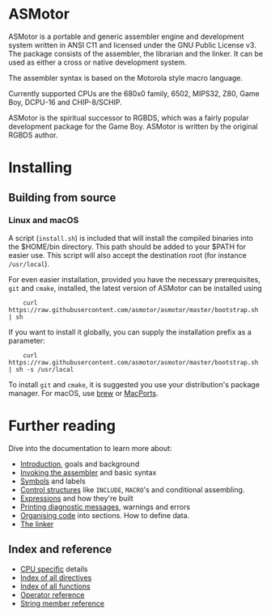 # ASMotor

ASMotor is a portable and generic assembler engine and development system written in ANSI C11 and licensed under the GNU Public License v3. The package consists of the assembler, the librarian and the linker. It can be used as either a cross or native development system.

The assembler syntax is based on the Motorola style macro language.

Currently supported CPUs are the 680x0 family, 6502, MIPS32, Z80, Game Boy, DCPU-16 and CHIP-8/SCHIP.

ASMotor is the spiritual successor to RGBDS, which was a fairly popular development package for the Game Boy. ASMotor is written by the original RGBDS author.

# Installing

## Building from source

### Linux and macOS
A script (```install.sh```) is included that will install the compiled binaries into the $HOME/bin directory. This path should be added to your $PATH for easier use. This script will also accept the
destination root (for instance ```/usr/local```).

For even easier installation, provided you have the necessary prerequisites, ```git``` and ```cmake```, installed, the latest version of ASMotor can be installed using

```
    curl https://raw.githubusercontent.com/asmotor/asmotor/master/bootstrap.sh | sh
```

If you want to install it globally, you can supply the installation prefix as a parameter:

```
    curl https://raw.githubusercontent.com/asmotor/asmotor/master/bootstrap.sh | sh -s /usr/local
```

To install ```git``` and ```cmake```, it is suggested you use your distribution's package manager. For macOS, use [brew](https://brew.sh) or [MacPorts](https://www.macports.org).

# Further reading
Dive into the documentation to learn more about:

* [Introduction](doc/Introduction.md), goals and background
* [Invoking the assembler](doc/Assembler.md) and basic syntax
* [Symbols](doc/Symbol.md) and labels
* [Control structures](doc/ControlStructures.md) like ```INCLUDE```, ```MACRO```'s and conditional assembling.
* [Expressions](doc/Expressions.md) and how they're built
* [Printing diagnostic messages](doc/Diagnostics.md), warnings and errors
* [Organising code](doc/OrganisingCode.md) into sections. How to define data.
* [The linker](doc/Linker.md)

## Index and reference
* [CPU specific](doc/CpuSpecifics.md) details
* [Index of all directives](doc/IndexDirectives.md)
* [Index of all functions](doc/IndexFunctions.md)
* [Operator reference](doc/ReferenceOperators.md)
* [String member reference](doc/ReferenceStringMembers.md)